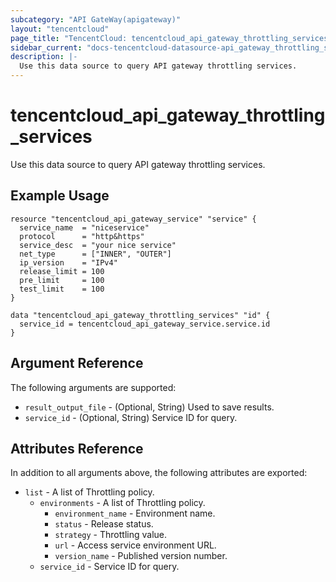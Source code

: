 ```yaml
---
subcategory: "API GateWay(apigateway)"
layout: "tencentcloud"
page_title: "TencentCloud: tencentcloud_api_gateway_throttling_services"
sidebar_current: "docs-tencentcloud-datasource-api_gateway_throttling_services"
description: |-
  Use this data source to query API gateway throttling services.
---
```


# tencentcloud_api_gateway_throttling_services

Use this data source to query API gateway throttling services.

## Example Usage

```hcl
resource "tencentcloud_api_gateway_service" "service" {
  service_name  = "niceservice"
  protocol      = "http&https"
  service_desc  = "your nice service"
  net_type      = ["INNER", "OUTER"]
  ip_version    = "IPv4"
  release_limit = 100
  pre_limit     = 100
  test_limit    = 100
}

data "tencentcloud_api_gateway_throttling_services" "id" {
  service_id = tencentcloud_api_gateway_service.service.id
}
```

## Argument Reference

The following arguments are supported:

* `result_output_file` - (Optional, String) Used to save results.
* `service_id` - (Optional, String) Service ID for query.

## Attributes Reference

In addition to all arguments above, the following attributes are exported:

* `list` - A list of Throttling policy.
  * `environments` - A list of Throttling policy.
    * `environment_name` - Environment name.
    * `status` - Release status.
    * `strategy` - Throttling value.
    * `url` - Access service environment URL.
    * `version_name` - Published version number.
  * `service_id` - Service ID for query.


